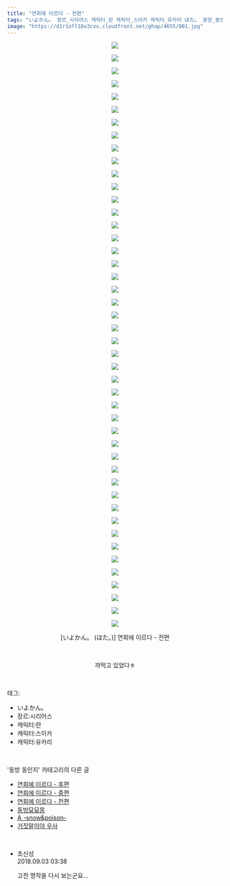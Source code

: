 ```yaml
---
title: "연회에 이르다 - 전편"
tags: "いよかん。 장르_시리어스 캐릭터_란 캐릭터_스이카 캐릭터_유카리 ほた。 동방_동인지"
image: "https://d1r1ofl10x3cvx.cloudfront.net/ghap/4655/001.jpg"
---
```

<div class="article">
<p style="text-align: center; clear: none; float: none;"><img src="{{ site.imgserver7 }}/ghap/4655/001.jpg"/></p>
<p style="text-align: center; clear: none; float: none;"><img src="{{ site.imgserver7 }}/ghap/4655/002.jpg"/></p>
<p style="text-align: center; clear: none; float: none;"><img src="{{ site.imgserver7 }}/ghap/4655/003.jpg"/></p>
<p style="text-align: center; clear: none; float: none;"><img src="{{ site.imgserver7 }}/ghap/4655/004.jpg"/></p>
<p style="text-align: center; clear: none; float: none;"><img src="{{ site.imgserver7 }}/ghap/4655/005.jpg"/></p>
<p style="text-align: center; clear: none; float: none;"><img src="{{ site.imgserver7 }}/ghap/4655/006.jpg"/></p>
<p style="text-align: center; clear: none; float: none;"><img src="{{ site.imgserver7 }}/ghap/4655/007.jpg"/></p>
<p style="text-align: center; clear: none; float: none;"><img src="{{ site.imgserver7 }}/ghap/4655/008.jpg"/></p>
<p style="text-align: center; clear: none; float: none;"><img src="{{ site.imgserver7 }}/ghap/4655/009.jpg"/></p>
<p style="text-align: center; clear: none; float: none;"><img src="{{ site.imgserver7 }}/ghap/4655/010.jpg"/></p>
<p style="text-align: center; clear: none; float: none;"><img src="{{ site.imgserver7 }}/ghap/4655/011.jpg"/></p>
<p style="text-align: center; clear: none; float: none;"><img src="{{ site.imgserver7 }}/ghap/4655/012.jpg"/></p>
<p style="text-align: center; clear: none; float: none;"><img src="{{ site.imgserver7 }}/ghap/4655/013.jpg"/></p>
<p style="text-align: center; clear: none; float: none;"><img src="{{ site.imgserver7 }}/ghap/4655/014.jpg"/></p>
<p style="text-align: center; clear: none; float: none;"><img src="{{ site.imgserver7 }}/ghap/4655/015.jpg"/></p>
<p style="text-align: center; clear: none; float: none;"><img src="{{ site.imgserver7 }}/ghap/4655/016.jpg"/></p>
<p style="text-align: center; clear: none; float: none;"><img src="{{ site.imgserver7 }}/ghap/4655/017.jpg"/></p>
<p style="text-align: center; clear: none; float: none;"><img src="{{ site.imgserver7 }}/ghap/4655/018.jpg"/></p>
<p style="text-align: center; clear: none; float: none;"><img src="{{ site.imgserver7 }}/ghap/4655/019.jpg"/></p>
<p style="text-align: center; clear: none; float: none;"><img src="{{ site.imgserver7 }}/ghap/4655/020.jpg"/></p>
<p style="text-align: center; clear: none; float: none;"><img src="{{ site.imgserver7 }}/ghap/4655/021.jpg"/></p>
<p style="text-align: center; clear: none; float: none;"><img src="{{ site.imgserver7 }}/ghap/4655/022.jpg"/></p>
<p style="text-align: center; clear: none; float: none;"><img src="{{ site.imgserver7 }}/ghap/4655/023.jpg"/></p>
<p style="text-align: center; clear: none; float: none;"><img src="{{ site.imgserver7 }}/ghap/4655/024.jpg"/></p>
<p style="text-align: center; clear: none; float: none;"><img src="{{ site.imgserver7 }}/ghap/4655/025.jpg"/></p>
<p style="text-align: center; clear: none; float: none;"><img src="{{ site.imgserver7 }}/ghap/4655/026.jpg"/></p>
<p style="text-align: center; clear: none; float: none;"><img src="{{ site.imgserver7 }}/ghap/4655/027.jpg"/></p>
<p style="text-align: center; clear: none; float: none;"><img src="{{ site.imgserver7 }}/ghap/4655/028.jpg"/></p>
<p style="text-align: center; clear: none; float: none;"><img src="{{ site.imgserver7 }}/ghap/4655/029.jpg"/></p>
<p style="text-align: center; clear: none; float: none;"><img src="{{ site.imgserver7 }}/ghap/4655/030.jpg"/></p>
<p style="text-align: center; clear: none; float: none;"><img src="{{ site.imgserver7 }}/ghap/4655/031.jpg"/></p>
<p style="text-align: center; clear: none; float: none;"><img src="{{ site.imgserver7 }}/ghap/4655/032.jpg"/></p>
<p style="text-align: center; clear: none; float: none;"><img src="{{ site.imgserver7 }}/ghap/4655/033.jpg"/></p>
<p style="text-align: center; clear: none; float: none;"><img src="{{ site.imgserver7 }}/ghap/4655/034.jpg"/></p>
<p style="text-align: center; clear: none; float: none;"><img src="{{ site.imgserver7 }}/ghap/4655/035.jpg"/></p>
<p style="text-align: center; clear: none; float: none;"><img src="{{ site.imgserver7 }}/ghap/4655/036.jpg"/></p>
<p style="text-align: center; clear: none; float: none;"><img src="{{ site.imgserver7 }}/ghap/4655/037.jpg"/></p>
<p style="text-align: center; clear: none; float: none;"><img src="{{ site.imgserver7 }}/ghap/4655/038.jpg"/></p>
<p style="text-align: center; clear: none; float: none;"><img src="{{ site.imgserver7 }}/ghap/4655/039.jpg"/></p>
<p style="text-align: center; clear: none; float: none;"><img src="{{ site.imgserver7 }}/ghap/4655/040.jpg"/></p>
<p style="text-align: center; clear: none; float: none;"><img src="{{ site.imgserver7 }}/ghap/4655/041.jpg"/></p>
<p style="text-align: center; clear: none; float: none;"><img src="{{ site.imgserver7 }}/ghap/4655/042.jpg"/></p>
<p style="text-align: center; clear: none; float: none;"><img src="{{ site.imgserver7 }}/ghap/4655/043.jpg"/></p>
<p style="text-align: center; clear: none; float: none;"><img src="{{ site.imgserver7 }}/ghap/4655/044.jpg"/></p>
<p style="text-align: center; clear: none; float: none;"><img src="{{ site.imgserver7 }}/ghap/4655/045.jpg"/></p>
<p style="text-align: center; clear: none; float: none;"><img src="{{ site.imgserver7 }}/ghap/4655/046.jpg"/></p>
<p style="text-align: center; clear: none; float: none;">[いよかん。 (ほた。)] 연회에 이르다 - 전편</p>
<p style="text-align: center; clear: none; float: none;"><br/></p>
<p style="text-align: center; clear: none; float: none;">까먹고 있었다ㅎ</p>
</div><br/>
<div class="tagTrail">
<p>태그: </p>
<ul>
<li>いよかん。</li>
<li>장르:시리어스</li>
<li>캐릭터:란</li>
<li>캐릭터:스이카</li>
<li>캐릭터:유카리</li>
</ul>
</div><br/>
<div class="another">
<p>'동방 동인지' 카테고리의 다른 글</p>
<ul>
<li><a href="/ghap_4657">연회에 이르다 - 후편</a></li>
<li><a href="/ghap_4656">연회에 이르다 - 중편</a></li>
<li><a href="/ghap_4655">연회에 이르다 - 전편</a></li>
<li><a href="/ghap_4654">동방묘묘몽</a></li>
<li><a href="/ghap_4653">A -snow&amp;poison-</a></li>
<li><a href="/ghap_1175">거짓말이야 우사</a></li>
</ul>
</div><br/>
<div class="cb_module cb_fluid">
<div class="cb_wrt cb_profile">
<div class="comment">
<ul>
<li class="cb_thumb_off" id="comment15324925">
<div class="cb_comment_area">
<div class="cb_info_area">
<div class="cb_section">
<span class="cb_nick_name">초신성</span>
</div>
<div class="cb_section">
<span class="cb_date">2018.09.03 03:38 </span>
</div>
</div>
<div class="cb_dsc_comment">
<p class="cb_dsc">
											고전 명작을 다시 보는군요...
										</p>
</div>
</div></li>
</ul>
</div>
</div><!-- commentList close -->
</div><br/>
